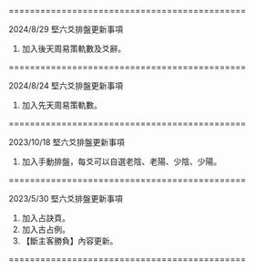 =============================================

2024/8/29 堅六爻排盤更新事項

1. 加入後天周易策軌數及爻辭。
   
=============================================

2024/8/24 堅六爻排盤更新事項

1. 加入先天周易策軌數。

=============================================

2023/10/18 堅六爻排盤更新事項

1. 加入手動排盤，每爻可以自選老陰、老陽、少陰、少陽。

=============================================

2023/5/30 堅六爻排盤更新事項

1. 加入占訣頁。
2. 加入古占例。
3. 【斷主客勝負】內容更新。

=============================================

